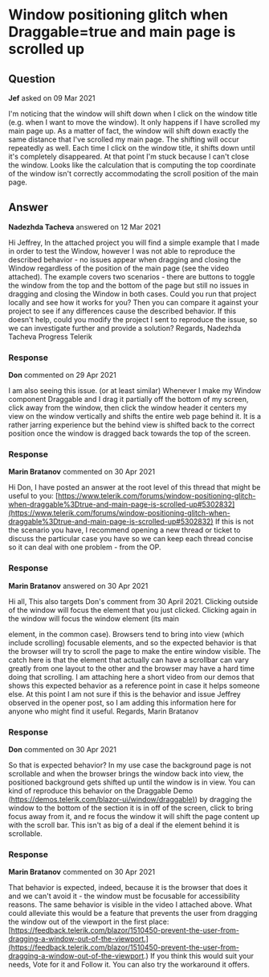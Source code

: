 # Window positioning glitch when Draggable=true and main page is scrolled up

## Question

**Jef** asked on 09 Mar 2021

I'm noticing that the window will shift down when I click on the window title (e.g. when I want to move the window). It only happens if I have scrolled my main page up. As a matter of fact, the window will shift down exactly the same distance that I've scrolled my main page. The shifting will occur repeatedly as well. Each time I click on the window title, it shifts down until it's completely disappeared. At that point I'm stuck because I can't close the window. Looks like the calculation that is computing the top coordinate of the window isn't correctly accommodating the scroll position of the main page.

## Answer

**Nadezhda Tacheva** answered on 12 Mar 2021

Hi Jeffrey, In the attached project you will find a simple example that I made in order to test the Window, however I was not able to reproduce the described behavior - no issues appear when dragging and closing the Window regardless of the position of the main page (see the video attached). The example covers two scenarios - there are buttons to toggle the window from the top and the bottom of the page but still no issues in dragging and closing the Window in both cases. Could you run that project locally and see how it works for you? Then you can compare it against your project to see if any differences cause the described behavior. If this doesn't help, could you modify the project I sent to reproduce the issue, so we can investigate further and provide a solution? Regards, Nadezhda Tacheva Progress Telerik

### Response

**Don** commented on 29 Apr 2021

I am also seeing this issue. (or at least similar) Whenever I make my Window component Draggable and I drag it partially off the bottom of my screen, click away from the window, then click the window header it centers my view on the window vertically and shifts the entire web page behind it. It is a rather jarring experience but the behind view is shifted back to the correct position once the window is dragged back towards the top of the screen.

### Response

**Marin Bratanov** commented on 30 Apr 2021

Hi Don, I have posted an answer at the root level of this thread that might be useful to you: [https://www.telerik.com/forums/window-positioning-glitch-when-draggable%3Dtrue-and-main-page-is-scrolled-up#5302832](https://www.telerik.com/forums/window-positioning-glitch-when-draggable%3Dtrue-and-main-page-is-scrolled-up#5302832) If this is not the scenario you have, I recommend opening a new thread or ticket to discuss the particular case you have so we can keep each thread concise so it can deal with one problem - from the OP.

### Response

**Marin Bratanov** answered on 30 Apr 2021

Hi all, This also targets Don's comment from 30 April 2021. Clicking outside of the window will focus the element that you just clicked. Clicking again in the window will focus the window element (its main <div> element, in the common case). Browsers tend to bring into view (which include scrolling) focusable elements, and so the expected behavior is that the browser will try to scroll the page to make the entire window visible. The catch here is that the element that actually can have a scrollbar can vary greatly from one layout to the other and the browser may have a hard time doing that scrolling. I am attaching here a short video from our demos that shows this expected behavior as a reference point in case it helps someone else. At this point I am not sure if this is the behavior and issue Jeffrey observed in the opener post, so I am adding this information here for anyone who might find it useful. Regards, Marin Bratanov

### Response

**Don** commented on 30 Apr 2021

So that is expected behavior? In my use case the background page is not scrollable and when the browser brings the window back into view, the positioned background gets shifted up until the window is in view. You can kind of reproduce this behavior on the Draggable Demo ([https://demos.telerik.com/blazor-ui/window/draggable)](https://demos.telerik.com/blazor-ui/window/draggable)) by dragging the window to the bottom of the section it is in off of the screen, click to bring focus away from it, and re focus the window it will shift the page content up with the scroll bar. This isn't as big of a deal if the element behind it is scrollable.

### Response

**Marin Bratanov** commented on 30 Apr 2021

That behavior is expected, indeed, because it is the browser that does it and we can't avoid it - the window must be focusable for accessibility reasons. The same behavior is visible in the video I attached above. What could alleviate this would be a feature that prevents the user from dragging the window out of the viewport in the first place: [https://feedback.telerik.com/blazor/1510450-prevent-the-user-from-dragging-a-window-out-of-the-viewport.](https://feedback.telerik.com/blazor/1510450-prevent-the-user-from-dragging-a-window-out-of-the-viewport.) If you think this would suit your needs, Vote for it and Follow it. You can also try the workaround it offers.
